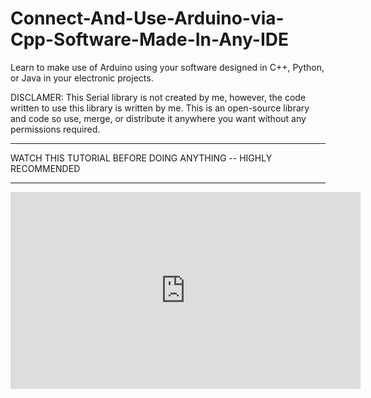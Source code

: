 # Connect-And-Use-Arduino-via-Cpp-Software-Made-In-Any-IDE
Learn to make use of Arduino using your software designed in C++, Python, or Java in your electronic projects.

DISCLAMER:
This Serial library is not created by me, however, the code written to use this library is written by me. This is an open-source library and code so use, merge, or distribute it anywhere you want without any permissions required.
<hr>
WATCH THIS TUTORIAL BEFORE DOING ANYTHING -- HIGHLY RECOMMENDED
<hr>
<iframe width="560" height="315" src="https://www.youtube.com/embed/8BWjyZxGr5o" frameborder="0" allow="autoplay; encrypted-media" allowfullscreen></iframe>
